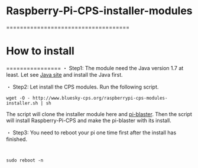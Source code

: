 # Raspberry-Pi-CPS-installer-modules
====================================



# How to install
================
・ Step1: The module need the Java version 1.7 at least. Let see [Java site](http://www.oracle.com/technetwork/java/embedded/embedded-se/overview/index.html) and install the Java first.

・ Step2: Let install the CPS modules. Run the following script.

```shell
wget -O - http://www.bluesky-cps.org/raspberrypi-cps-modules-installer.sh | sh
```
The script will clone the installer module here and [pi-blaster](https://github.com/sarfata/pi-blaster). Then the script will install Raspberry-Pi-CPS and make the pi-blaster with its install.

・ Step3: You need to reboot your pi one time first after the install has finished.

```shell


sudo reboot -n
```
